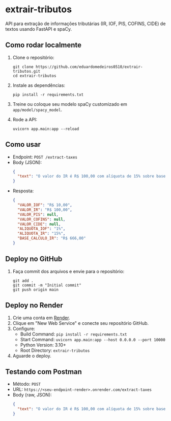 # extrair-tributos

API para extração de informações tributárias (IR, IOF, PIS, COFINS, CIDE) de textos usando FastAPI e spaCy.

## Como rodar localmente

1. Clone o repositório:
   ```
   git clone https://github.com/eduardomedeiros0510/extrair-tributos.git
   cd extrair-tributos
   ```

2. Instale as dependências:
   ```
   pip install -r requirements.txt
   ```

3. Treine ou coloque seu modelo spaCy customizado em `app/model/spacy_model`.

4. Rode a API:
   ```
   uvicorn app.main:app --reload
   ```

## Como usar

- Endpoint: `POST /extract-taxes`
- Body (JSON):
  ```json
  {
    "text": "O valor do IR é R$ 100,00 com alíquota de 15% sobre base de cálculo de R$ 666,00. O IOF é R$ 10,00 com alíquota de 1%."
  }
  ```
- Resposta:
  ```json
  {
    "VALOR_IOF": "R$ 10,00",
    "VALOR_IR": "R$ 100,00",
    "VALOR_PIS": null,
    "VALOR_COFINS": null,
    "VALOR_CIDE": null,
    "ALIQUOTA_IOF": "1%",
    "ALIQUOTA_IR": "15%",
    "BASE_CALCULO_IR": "R$ 666,00"
  }
  ```

## Deploy no GitHub

1. Faça commit dos arquivos e envie para o repositório:
   ```
   git add .
   git commit -m "Initial commit"
   git push origin main
   ```

## Deploy no Render

1. Crie uma conta em [Render](https://render.com/).
2. Clique em "New Web Service" e conecte seu repositório GitHub.
3. Configure:
   - Build Command: `pip install -r requirements.txt`
   - Start Command: `uvicorn app.main:app --host 0.0.0.0 --port 10000`
   - Python Version: 3.10+
   - Root Directory: `extrair-tributos`
4. Aguarde o deploy.

## Testando com Postman

- Método: `POST`
- URL: `https://<seu-endpoint-render>.onrender.com/extract-taxes`
- Body (raw, JSON):
  ```json
  {
    "text": "O valor do IR é R$ 100,00 com alíquota de 15% sobre base de cálculo de R$ 666,00. O IOF é R$ 10,00 com alíquota de 1%."
  }
  ``` 